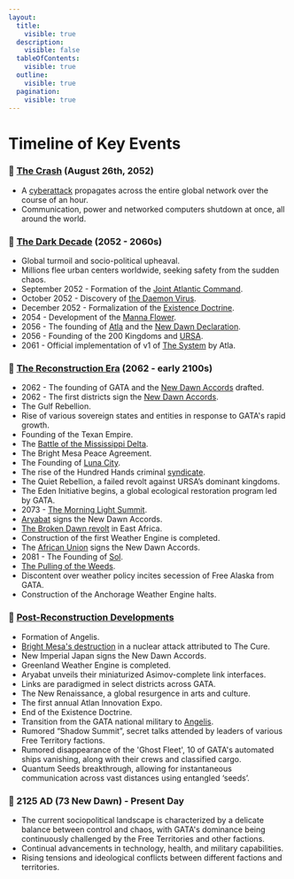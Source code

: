 ```yaml
---
layout:
  title:
    visible: true
  description:
    visible: false
  tableOfContents:
    visible: true
  outline:
    visible: true
  pagination:
    visible: true
---
```


# Timeline of Key Events

### 🔵 [The Crash](the-crash.md) (August 26th, 2052) <a href="#ldtsa1tv6jnr" id="ldtsa1tv6jnr"></a>

* A [cyberattack](../science-and-tech/the-daemon-virus.md) propagates across the entire global network over the course of an hour.
* Communication, power and networked computers shutdown at once, all around the world.

### 🔵 [The Dark Decade](timeline-of-key-events.md#dpzofovc9j6k) (2052 - 2060s) <a href="#dpzofovc9j6k" id="dpzofovc9j6k"></a>

* Global turmoil and socio-political upheaval.
* Millions flee urban centers worldwide, seeking safety from the sudden chaos.
* September 2052 - Formation of the [Joint Atlantic Command](../../nations/gata/history/the-joint-atlantic-command-jac.md).
* October 2052 - Discovery of [the Daemon Virus](../science-and-tech/the-daemon-virus.md).
* December 2052 - Formalization of the [Existence Doctrine](../../nations/gata/military-and-defense/existence-doctrine.md).
* 2054 - Development of the [Manna Flower](../../nations/gata/history/the-manna-flower.md).
* 2056 - The founding of [Atla](../../nations/gata/key-locations/atla.md) and the [New Dawn Declaration](../../nations/gata/history/new-dawn-declaration.md).
* 2056 - Founding of the 200 Kingdoms and [URSA](../../nations/ursa/).
* 2061 - Official implementation of v1 of [The System](../../nations/gata/politics/the-system.md) by Atla.

### 🔵 [The Reconstruction Era](timeline-of-key-events.md#id-200a9tx7b0gw) (2062 - early 2100s) <a href="#id-200a9tx7b0gw" id="id-200a9tx7b0gw"></a>

* 2062 - The founding of GATA and the [New Dawn Accords](../../nations/gata/politics/new-dawn-accords.md) drafted.
* 2062 - The first districts sign the [New Dawn Accords](../../nations/gata/politics/new-dawn-accords.md).
* The Gulf Rebellion.
* Rise of various sovereign states and entities in response to GATA's rapid growth.
* Founding of the Texan Empire.
* The [Battle of the Mississippi Delta](../../nations/free-territories/history/military-conflicts.md#battle-of-the-mississippi-delta).
* The Bright Mesa Peace Agreement.
* The Founding of [Luna City](../../nations/gata/key-locations/luna.md).
* The rise of the Hundred Hands criminal [syndicate](../../nations/gata/criminal-element/syndicates.md).
* The Quiet Rebellion, a failed revolt against URSA’s dominant kingdoms.
* The Eden Initiative begins, a global ecological restoration program led by GATA.
* 2073 - [The Morning Light Summit](../../nations/gata/politics/new-dawn-accords.md#the-morning-light-summit).
* [Aryabat](../../nations/aryabat/) signs the New Dawn Accords.
* [The Broken Dawn revolt](../../nations/african-union/history/the-broken-dawn-revolt.md) in East Africa.
* Construction of the first Weather Engine is completed.
* The [African Union](../../nations/african-union/) signs the New Dawn Accords.
* 2081 - The Founding of [Sol](../../nations/sol/).
* [The Pulling of the Weeds](../../nations/ursa/history/the-pulling-of-the-weeds.md).
* Discontent over weather policy incites secession of Free Alaska from GATA.
* Construction of the Anchorage Weather Engine halts.

### 🔵 [Post-Reconstruction Developments](timeline-of-key-events.md#id-1c9vd2wl21t4) <a href="#id-1c9vd2wl21t4" id="id-1c9vd2wl21t4"></a>

* Formation of Angelis.
* [Bright Mesa's destruction](../../nations/gata/history/bright-mesa.md) in a nuclear attack attributed to The Cure.
* New Imperial Japan signs the New Dawn Accords.
* Greenland Weather Engine is completed.
* Aryabat unveils their miniaturized Asimov-complete link interfaces.
* Links are paradigmed in select districts across GATA.
* The New Renaissance, a global resurgence in arts and culture.
* The first annual Atlan Innovation Expo.
* End of the Existence Doctrine.
* Transition from the GATA national military to [Angelis](../../nations/gata/military-and-defense/angelis.md).
* Rumored “Shadow Summit”, secret talks attended by leaders of various Free Territory factions.
* Rumored disappearance of the 'Ghost Fleet', 10 of GATA's automated ships vanishing, along with their crews and classified cargo.
* Quantum Seeds breakthrough, allowing for instantaneous communication across vast distances using entangled ‘seeds’.

### 🔵 2125 AD (73 New Dawn) - Present Day <a href="#id-43ixf5yvsk9u" id="id-43ixf5yvsk9u"></a>

* The current sociopolitical landscape is characterized by a delicate balance between control and chaos, with GATA's dominance being continuously challenged by the Free Territories and other factions.
* Continual advancements in technology, health, and military capabilities.
* Rising tensions and ideological conflicts between different factions and territories.
